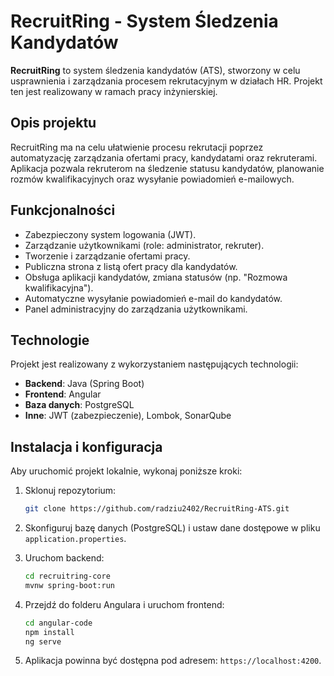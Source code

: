 # RecruitRing - System Śledzenia Kandydatów

**RecruitRing** to system śledzenia kandydatów (ATS), stworzony w celu usprawnienia i zarządzania procesem rekrutacyjnym w działach HR. Projekt ten jest realizowany w ramach pracy inżynierskiej.

## Opis projektu
RecruitRing ma na celu ułatwienie procesu rekrutacji poprzez automatyzację zarządzania ofertami pracy, kandydatami oraz rekruterami. Aplikacja pozwala rekruterom na śledzenie statusu kandydatów, planowanie rozmów kwalifikacyjnych oraz wysyłanie powiadomień e-mailowych.

## Funkcjonalności
- Zabezpieczony system logowania (JWT).
- Zarządzanie użytkownikami (role: administrator, rekruter).
- Tworzenie i zarządzanie ofertami pracy.
- Publiczna strona z listą ofert pracy dla kandydatów.
- Obsługa aplikacji kandydatów, zmiana statusów (np. "Rozmowa kwalifikacyjna").
- Automatyczne wysyłanie powiadomień e-mail do kandydatów.
- Panel administracyjny do zarządzania użytkownikami.

## Technologie
Projekt jest realizowany z wykorzystaniem następujących technologii:
- **Backend**: Java (Spring Boot)
- **Frontend**: Angular
- **Baza danych**: PostgreSQL
- **Inne**: JWT (zabezpieczenie), Lombok, SonarQube

## Instalacja i konfiguracja
Aby uruchomić projekt lokalnie, wykonaj poniższe kroki:

1. Sklonuj repozytorium:
    ```bash
    git clone https://github.com/radziu2402/RecruitRing-ATS.git
    ```

2. Skonfiguruj bazę danych (PostgreSQL) i ustaw dane dostępowe w pliku `application.properties`.

3. Uruchom backend:
    ```bash
    cd recruitring-core
    mvnw spring-boot:run
    ```

4. Przejdź do folderu Angulara i uruchom frontend:
    ```bash
    cd angular-code
    npm install
    ng serve
    ```

5. Aplikacja powinna być dostępna pod adresem: `https://localhost:4200`.
